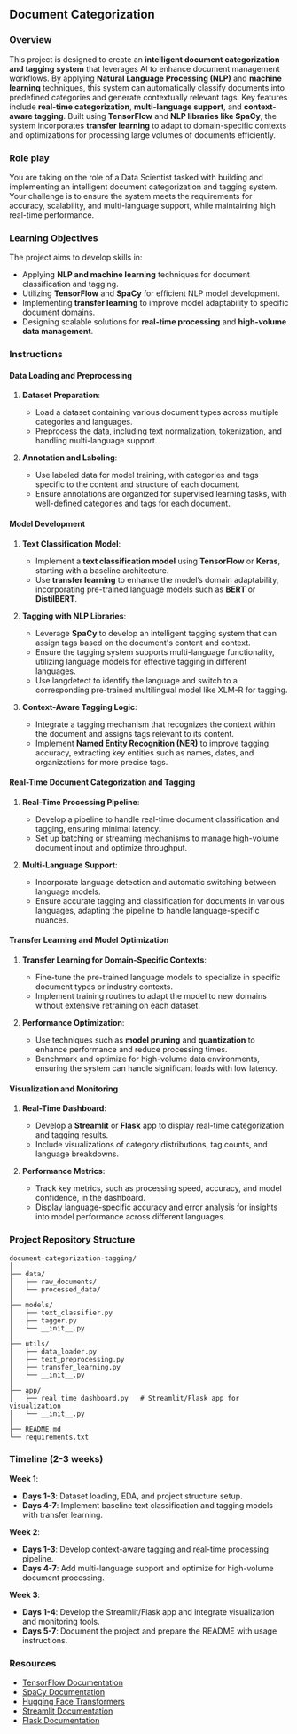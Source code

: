 ## Document Categorization

### Overview

This project is designed to create an **intelligent document categorization and tagging system** that leverages AI to enhance document management workflows. By applying **Natural Language Processing (NLP)** and **machine learning** techniques, this system can automatically classify documents into predefined categories and generate contextually relevant tags. Key features include **real-time categorization**, **multi-language support**, and **context-aware tagging**. Built using **TensorFlow** and **NLP libraries like SpaCy**, the system incorporates **transfer learning** to adapt to domain-specific contexts and optimizations for processing large volumes of documents efficiently.

### Role play

You are taking on the role of a Data Scientist tasked with building and implementing an intelligent document categorization and tagging system. Your challenge is to ensure the system meets the requirements for accuracy, scalability, and multi-language support, while maintaining high real-time performance.

### Learning Objectives

The project aims to develop skills in:

- Applying **NLP and machine learning** techniques for document classification and tagging.
- Utilizing **TensorFlow** and **SpaCy** for efficient NLP model development.
- Implementing **transfer learning** to improve model adaptability to specific document domains.
- Designing scalable solutions for **real-time processing** and **high-volume data management**.

### Instructions

#### Data Loading and Preprocessing

1. **Dataset Preparation**:

   - Load a dataset containing various document types across multiple categories and languages.
   - Preprocess the data, including text normalization, tokenization, and handling multi-language support.

2. **Annotation and Labeling**:
   - Use labeled data for model training, with categories and tags specific to the content and structure of each document.
   - Ensure annotations are organized for supervised learning tasks, with well-defined categories and tags for each document.

#### Model Development

1. **Text Classification Model**:

   - Implement a **text classification model** using **TensorFlow** or **Keras**, starting with a baseline architecture.
   - Use **transfer learning** to enhance the model’s domain adaptability, incorporating pre-trained language models such as **BERT** or **DistilBERT**.

2. **Tagging with NLP Libraries**:

   - Leverage **SpaCy** to develop an intelligent tagging system that can assign tags based on the document's content and context.
   - Ensure the tagging system supports multi-language functionality, utilizing language models for effective tagging in different languages.
   - Use langdetect to identify the language and switch to a corresponding pre-trained multilingual model like XLM-R for tagging.

3. **Context-Aware Tagging Logic**:
   - Integrate a tagging mechanism that recognizes the context within the document and assigns tags relevant to its content.
   - Implement **Named Entity Recognition (NER)** to improve tagging accuracy, extracting key entities such as names, dates, and organizations for more precise tags.

#### Real-Time Document Categorization and Tagging

1. **Real-Time Processing Pipeline**:

   - Develop a pipeline to handle real-time document classification and tagging, ensuring minimal latency.
   - Set up batching or streaming mechanisms to manage high-volume document input and optimize throughput.

2. **Multi-Language Support**:
   - Incorporate language detection and automatic switching between language models.
   - Ensure accurate tagging and classification for documents in various languages, adapting the pipeline to handle language-specific nuances.

#### Transfer Learning and Model Optimization

1. **Transfer Learning for Domain-Specific Contexts**:

   - Fine-tune the pre-trained language models to specialize in specific document types or industry contexts.
   - Implement training routines to adapt the model to new domains without extensive retraining on each dataset.

2. **Performance Optimization**:
   - Use techniques such as **model pruning** and **quantization** to enhance performance and reduce processing times.
   - Benchmark and optimize for high-volume data environments, ensuring the system can handle significant loads with low latency.

#### Visualization and Monitoring

1. **Real-Time Dashboard**:

   - Develop a **Streamlit** or **Flask** app to display real-time categorization and tagging results.
   - Include visualizations of category distributions, tag counts, and language breakdowns.

2. **Performance Metrics**:
   - Track key metrics, such as processing speed, accuracy, and model confidence, in the dashboard.
   - Display language-specific accuracy and error analysis for insights into model performance across different languages.

### Project Repository Structure

```
document-categorization-tagging/
│
├── data/
│   ├── raw_documents/
│   └── processed_data/
│
├── models/
│   ├── text_classifier.py
│   ├── tagger.py
│   └── __init__.py
│
├── utils/
│   ├── data_loader.py
│   ├── text_preprocessing.py
│   ├── transfer_learning.py
│   └── __init__.py
│
├── app/
│   ├── real_time_dashboard.py   # Streamlit/Flask app for visualization
│   └── __init__.py
│
├── README.md
└── requirements.txt
```

### Timeline (2-3 weeks)

**Week 1**:

- **Days 1-3**: Dataset loading, EDA, and project structure setup.
- **Days 4-7**: Implement baseline text classification and tagging models with transfer learning.

**Week 2**:

- **Days 1-3**: Develop context-aware tagging and real-time processing pipeline.
- **Days 4-7**: Add multi-language support and optimize for high-volume document processing.

**Week 3**:

- **Days 1-4**: Develop the Streamlit/Flask app and integrate visualization and monitoring tools.
- **Days 5-7**: Document the project and prepare the README with usage instructions.

### Resources

- [TensorFlow Documentation](https://www.tensorflow.org/api_docs)
- [SpaCy Documentation](https://spacy.io/usage)
- [Hugging Face Transformers](https://huggingface.co/transformers/)
- [Streamlit Documentation](https://docs.streamlit.io/)
- [Flask Documentation](https://flask.palletsprojects.com/en/2.0.x/)
